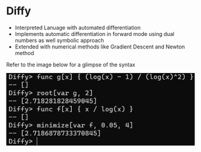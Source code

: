 # Diffy
- Interpreted Lanuage with automated differentiation
- Implements automatic differentiation in forward mode using dual numbers as well symbolic approach
- Extended with numerical methods like Gradient Descent and Newton method

Refer to the image below for a glimpse of the syntax

![sample code](sample.png)
